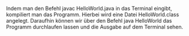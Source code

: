 Indem man den Befehl javac HelloWorld.java in das Terminal eingibt, kompiliert man das Programm. Hierbei wird eine Datei HelloWorld.class angelegt. Daraufhin können wir über den Befehl java HelloWorld das Programm durchlaufen lassen und die Ausgabe auf dem Terminal sehen.

